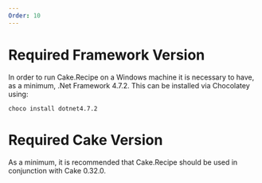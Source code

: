 ```yaml
---
Order: 10
---
```


# Required Framework Version

In order to run Cake.Recipe on a Windows machine it is necessary to have, as a minimum, .Net Framework 4.7.2.  This can be installed via Chocolatey using:

```
choco install dotnet4.7.2
```

# Required Cake Version

As a minimum, it is recommended that Cake.Recipe should be used in conjunction with Cake 0.32.0.
